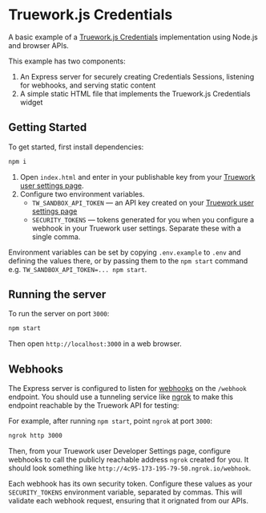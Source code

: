 # Truework.js Credentials

A basic example of a [Truework.js
Credentials](https://www.truework.com/docs/getting-started/truework-js-tutorial)
implementation using Node.js and browser APIs.

This example has two components:

1. An Express server for securely creating Credentials Sessions, listening for
   webhooks, and serving static content
2. A simple static HTML file that implements the Truework.js Credentials widget

## Getting Started

To get started, first install dependencies:

```bash
npm i
```

1. Open `index.html` and enter in your publishable key from your [Truework user settings page](https://www.truework.com/docs/getting-started/api-keys).
2. Configure two environment variables.
   - `TW_SANDBOX_API_TOKEN` — an API key created on your [Truework user settings page](https://www.truework.com/docs/getting-started/api-keys)
   - `SECURITY_TOKENS` — tokens generated for you when you configure a webhook in your Truework user settings. Separate these with a single comma.

Environment variables can be set by copying `.env.example` to `.env` and
defining the values there, or by passing them to the `npm start` command e.g.
`TW_SANDBOX_API_TOKEN=... npm start`.

## Running the server

To run the server on port `3000`:

```bash
npm start
```

Then open `http://localhost:3000` in a web browser.

## Webhooks

The Express server is configured to listen for
[webhooks](https://www.truework.com/docs/getting-started/webhooks) on the
`/webhook` endpoint. You should use a tunneling service like
[ngrok](https://www.ngrok.com/) to make this endpoint reachable by the Truework
API for testing:

For example, after running `npm start`, point `ngrok` at port `3000`:

```bash
ngrok http 3000
```

Then, from your Truework user Developer Settings page, configure webhooks to call the
publicly reachable address `ngrok` created for you. It should look something like
`http://4c95-173-195-79-50.ngrok.io/webhook`.

Each webhook has its own security token. Configure these values as your
`SECURITY_TOKENS` environment variable, separated by commas. This will validate
each webhook request, ensuring that it orignated from our APIs.
